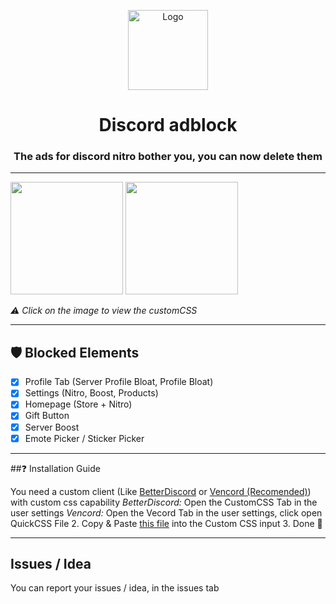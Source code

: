 <p align="center">
  <img src="https://raw.githubusercontent.com/CroissantDuNord/discord-adblock/main/media/logo.svg" width="128px" height="128px" alt="Logo">
</p>
<h1 align="center">Discord adblock</h1>
<h3 align="center">The ads for discord nitro bother you, you can now delete them</h3>
</p>

---
 
[<img src="https://raw.githubusercontent.com/CroissantDuNord/discord-adblock/b5d13db617b5f7457d8ee454eaf83e07865cfbcd/media/jksdqfhjkldh.svg" width="180">](https://raw.githubusercontent.com/CroissantDuNord/discord-adblock/main/adblock.css)
[<img src="https://vencord.dev/assets/logo-nav-oneko-padding.png" width="180">](https://raw.githubusercontent.com/CroissantDuNord/discord-adblock/main/adblock.css)

*⚠️ Click on the image to view the customCSS*

---
## 🛡️ Blocked Elements 
- [x] Profile Tab (Server Profile Bloat, Profile Bloat)
- [x] Settings (Nitro, Boost, Products)
- [x] Homepage (Store + Nitro)
- [x] Gift Button
- [x] Server Boost
- [x] Emote Picker / Sticker Picker
---

##❓ Installation Guide

You need a custom client (Like [BetterDiscord](https://betterdiscord.app/) or [Vencord (Recomended)](https://vencord.dev)) with custom css capability
*BetterDiscord:*
Open the CustomCSS Tab in the user settings
*Vencord:*
Open the Vecord Tab in the user settings, click open QuickCSS File
2. Copy & Paste [this file](https://raw.githubusercontent.com/CroissantDuNord/discord-adblock/main/adblock.css) into the Custom CSS input
3. Done 🎉

****

## Issues / Idea

You can report your issues / idea, in the issues tab

